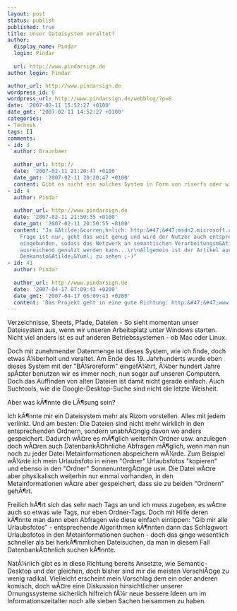 ```yaml
---
layout: post
status: publish
published: true
title: Unser Dateisystem veraltet?
author:
  display_name: Pindar
  login: Pindar
  
  url: http://www.pindarsign.de
author_login: Pindar

author_url: http://www.pindarsign.de
wordpress_id: 6
wordpress_url: http://www.pindarsign.de/webblog/?p=6
date: '2007-02-11 15:52:27 +0100'
date_gmt: '2007-02-11 14:52:27 +0100'
categories:
- Technik
tags: []
comments:
- id: 3
  author: Braunbaer
  
  author_url: http://
  date: '2007-02-11 21:20:47 +0100'
  date_gmt: '2007-02-11 20:20:47 +0100'
  content: Gibt es nicht ein solches System in Form von riserfs oder winfs schon?
- id: 4
  author: Pindar
  
  author_url: http://www.pindarsign.de
  date: '2007-02-11 21:50:55 +0100'
  date_gmt: '2007-02-11 20:50:55 +0100'
  content: "Ja &Atilde;&curren;hnlich: http:&#47;&#47;msdn2.microsoft.com&#47;en-us&#47;library&#47;aa480687.aspx\r\nDie
    Frage ist nur, geht das weit genug und wird der Nutzer auch entsprechend gut mit
    eingebunden, sodass das Netzwerk an semantischen Verarbeitungsm&Atilde;&para;glichkeiten
    ausreichend genutzt werden kann...\r\nAllgemein ist der Artikel auch eher als
    Denkansto&Atilde;&Yuml; zu sehen ;-)"
- id: 41
  author: Pindar
  
  author_url: http://www.pindarsign.de
  date: '2007-04-17 07:09:43 +0200'
  date_gmt: '2007-04-17 06:09:43 +0200'
  content: 'Das Projekt geht in eine gute Richtung: http:&#47;&#47;www.gnome.org&#47;~seth&#47;storage&#47;features.html'
---
```

<p>Verzeichnisse, Sheets, Pfade, Dateien - So sieht momentan unser Dateisystem aus, wenn wir unseren Arbeitsplatz unter Windows starten. Nicht viel anders ist es auf anderen Betriebssystemen - ob Mac oder Linux.</p>
<p>Doch mit zunehmender Datenmenge ist dieses System, wie ich finde, doch etwas &Atilde;&frac14;berholt und veraltet. Am Ende des 19. Jahrhunderts wurde eben dieses System mit der "B&Atilde;&frac14;roreform" eingef&Atilde;&frac14;hrt, &Atilde;&frac14;ber hundert Jahre sp&Atilde;&curren;ter benutzen wir es immer noch, nun sogar auf unseren Computern. Doch das Auffinden von alten Dateien ist damit nicht gerade einfach. Auch Suchtools, wie die Google-Desktop-Suche sind nicht die letzte Weisheit.</p>
<p>Aber was k&Atilde;&para;nnte die L&Atilde;&para;sung sein?</p>
<p>Ich k&Atilde;&para;nnte mir ein Dateisystem mehr als Rizom vorstellen. Alles mit jedem verlinkt. Und am besten: Die Dateien sind nicht mehr wirklich in den entsprechenden Ordnern, sondern unabh&Atilde;&curren;ngig davon wo anders gespeichert. Dadurch w&Atilde;&curren;re es m&Atilde;&para;glich weiterhin Ordner usw. anzulegen doch w&Atilde;&curren;ren auch Datenbank&Atilde;&curren;hnliche Abfragen m&Atilde;&para;glich, wenn man nun noch zu jeder Datei Metainformationen abspeichern w&Atilde;&frac14;rde. Zum Beispiel w&Atilde;&frac14;rde ich mein Urlaubsfoto in einen "Ordner" Urlaubsfotos "kopieren" und ebenso in den "Ordner" Sonnenunterg&Atilde;&curren;nge usw. Die Datei w&Atilde;&curren;re aber physikalisch weiterhin nur einmal vorhanden, in den Metainformationen w&Atilde;&curren;re aber gespeichert, dass sie zu beiden "Ordnern" geh&Atilde;&para;rt.</p>
<p>Freilich h&Atilde;&para;rt sich das sehr nach Tags an und ich muss zugeben, es w&Atilde;&curren;re auch so etwas wie Tags, nur eben Ordner-Tags. Doch mit Hilfe deren k&Atilde;&para;nnte man dann eben Abfragen wie diese einfach eintippen: "Gib mir alle Urlaubsfotos" - entsprechende Algorithmen k&Atilde;&para;nnten dann das Schlagwort Urlaubsfotos in den Metainformationen suchen - doch das ginge wesentlich schneller als bei herk&Atilde;&para;mmlichen Dateisuchen, da man in diesem Fall Datenbank&Atilde;&curren;hnlich suchen k&Atilde;&para;nnte.</p>
<p>Nat&Atilde;&frac14;rlich gibt es in diese Richtung bereits Ansetzte, wie Semantic-Desktop und der gleichen, doch bisher sind mir die meisten Vorschl&Atilde;&curren;ge zu wenig radikal. Vielleicht erscheint mein Vorschlag dem ein oder anderen komisch, doch w&Atilde;&curren;re eine Diskussion hinsichtlicher unserer Ornungssysteme sicherlich hilfreich f&Atilde;&frac14;r neue bessere Ideen um im Informationszeitalter noch alle sieben Sachen beisammen zu haben.</p>

